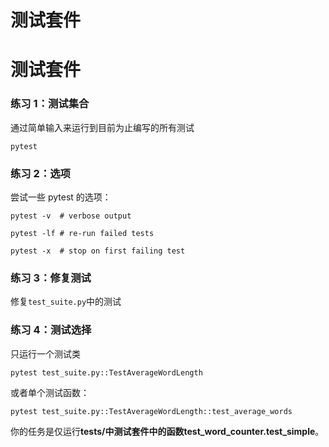 # 测试套件

# 测试套件

### 练习 1：测试集合

通过简单输入来运行到目前为止编写的所有测试

```
pytest 
```

### 练习 2：选项

尝试一些 pytest 的选项：

```
pytest -v  # verbose output

pytest -lf # re-run failed tests

pytest -x  # stop on first failing test 
```

### 练习 3：修复测试

修复`test_suite.py`中的测试

### 练习 4：测试选择

只运行一个测试类

```
pytest test_suite.py::TestAverageWordLength 
```

或者单个测试函数：

```
pytest test_suite.py::TestAverageWordLength::test_average_words 
```

你的任务是仅运行**tests/**中测试套件中的函数**test_word_counter.test_simple**。

